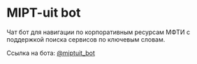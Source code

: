 # MIPT-uit bot
Чат бот для навигации по корпоративным ресурсам МФТИ с поддержкой поиска сервисов по ключевым словам.


Ссылка на бота: [@miptuit_bot](https://t.me/miptuit_bot)